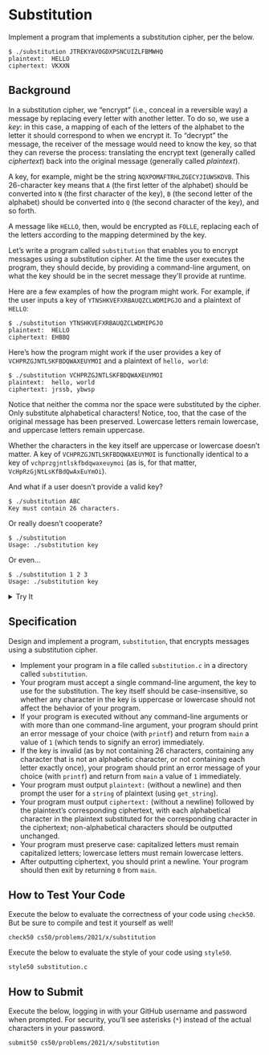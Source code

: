 # Substitution

Implement a program that implements a substitution cipher, per the below.

```
$ ./substitution JTREKYAVOGDXPSNCUIZLFBMWHQ
plaintext:  HELLO
ciphertext: VKXXN
```

## Background

In a substitution cipher, we “encrypt” (i.e., conceal in a reversible way) a message by replacing every letter with another letter. To do so, we use a *key*: in this case, a 
mapping of each of the letters of the alphabet to the letter it should correspond to when we encrypt it. To “decrypt” the message, the receiver of the message would need to 
know the key, so that they can reverse the process: translating the encrypt text (generally called *ciphertext*) back into the original message (generally called *plaintext*).

A key, for example, might be the string `NQXPOMAFTRHLZGECYJIUWSKDVB`. This 26-character key means that `A` (the first letter of the alphabet) should be converted into `N` (the 
first character of the key), `B` (the second letter of the alphabet) should be converted into `Q` (the second character of the key), and so forth.

A message like `HELLO`, then, would be encrypted as `FOLLE`, replacing each of the letters according to the mapping determined by the key.

Let’s write a program called `substitution` that enables you to encrypt messages using a substitution cipher. At the time the user executes the program, they should decide, by 
providing a command-line argument, on what the key should be in the secret message they’ll provide at runtime.

Here are a few examples of how the program might work. For example, if the user inputs a key of `YTNSHKVEFXRBAUQZCLWDMIPGJO` and a plaintext of `HELLO`:

```
$ ./substitution YTNSHKVEFXRBAUQZCLWDMIPGJO
plaintext:  HELLO
ciphertext: EHBBQ
```

Here’s how the program might work if the user provides a key of `VCHPRZGJNTLSKFBDQWAXEUYMOI` and a plaintext of `hello, world`:

```
$ ./substitution VCHPRZGJNTLSKFBDQWAXEUYMOI
plaintext:  hello, world
ciphertext: jrssb, ybwsp
```

Notice that neither the comma nor the space were substituted by the cipher. Only substitute alphabetical characters! Notice, too, that the case of the original message has been 
preserved. Lowercase letters remain lowercase, and uppercase letters remain uppercase.

Whether the characters in the key itself are uppercase or lowercase doesn’t matter. A key of `VCHPRZGJNTLSKFBDQWAXEUYMOI` is functionally identical to a key of 
`vchprzgjntlskfbdqwaxeuymoi` (as is, for that matter, `VcHpRzGjNtLsKfBdQwAxEuYmOi`).

And what if a user doesn’t provide a valid key?

```
$ ./substitution ABC
Key must contain 26 characters.
```

Or really doesn’t cooperate?

```
$ ./substitution
Usage: ./substitution key
```

Or even…

```
$ ./substitution 1 2 3
Usage: ./substitution key
```

<details>
  <summary>Try It</summary>
  
  <br>
  
  To try out the staff’s implementation of this problem, execute 

  ```
  ./substitution key
  ``` 
  
  substituting a valid key in place of `key`, within [this sandbox](http://bit.ly/30Gnoru).

</details>

## Specification

Design and implement a program, `substitution`, that encrypts messages using a substitution cipher.

- Implement your program in a file called `substitution.c` in a directory called `substitution`.
- Your program must accept a single command-line argument, the key to use for the substitution. The key itself should be case-insensitive, so whether any character in the key 
  is uppercase or lowercase should not affect the behavior of your program.
- If your program is executed without any command-line arguments or with more than one command-line argument, your program should print an error message of your choice (with 
  `printf`) and return from `main` a value of `1` (which tends to signify an error) immediately.
- If the key is invalid (as by not containing 26 characters, containing any character that is not an alphabetic character, or not containing each letter exactly once), your 
  program should print an error message of your choice (with `printf`) and return from `main` a value of `1` immediately.
- Your program must output `plaintext:` (without a newline) and then prompt the user for a `string` of plaintext (using `get_string`).
- Your program must output `ciphertext:` (without a newline) followed by the plaintext’s corresponding ciphertext, with each alphabetical character in the plaintext substituted 
  for the corresponding character in the ciphertext; non-alphabetical characters should be outputted unchanged.
- Your program must preserve case: capitalized letters must remain capitalized letters; lowercase letters must remain lowercase letters.
- After outputting ciphertext, you should print a newline. Your program should then exit by returning `0` from `main`.

## How to Test Your Code

Execute the below to evaluate the correctness of your code using `check50`. But be sure to compile and test it yourself as well!

    check50 cs50/problems/2021/x/substitution

Execute the below to evaluate the style of your code using `style50`.

    style50 substitution.c

## How to Submit

Execute the below, logging in with your GitHub username and password when prompted. For security, you’ll see asterisks (`*`) instead of the actual characters in your password.

    submit50 cs50/problems/2021/x/substitution
